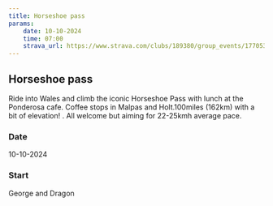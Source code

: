 ```yaml
---
title: Horseshoe pass
params:
    date: 10-10-2024
    time: 07:00
    strava_url: https://www.strava.com/clubs/189380/group_events/1770537
---
```


## Horseshoe pass 

Ride into Wales and climb the iconic Horseshoe Pass with lunch at the Ponderosa cafe. Coffee stops in Malpas and Holt.100miles (162km) with  a bit of elevation! . All welcome but aiming for 22-25kmh average pace. 

### Date

10-10-2024

### Start

George and Dragon


